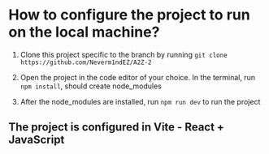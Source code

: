 # How to configure the project to run on the local machine?

1. Clone this project specific to the branch by running `git clone https://github.com/Neverm1ndEZ/A2Z-2`

2. Open the project in the code editor of your choice. In the terminal, run
   `npm install`, should create node_modules

3. After the node_modules are installed, run `npm run dev` to run the project

## The project is configured in Vite - React + JavaScript
